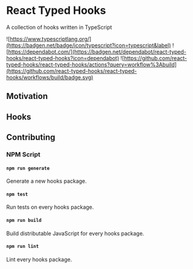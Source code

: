 # React Typed Hooks

A collection of hooks written in TypeScript

![https://www.typescriptlang.org/](https://badgen.net/badge/icon/typescript?icon=typescript&label)
![https://dependabot.com/](https://badgen.net/dependabot/react-typed-hooks/react-typed-hooks?icon=dependabot)
![https://github.com/react-typed-hooks/react-typed-hooks/actions?query=workflow%3Abuild](https://github.com/react-typed-hooks/react-typed-hooks/workflows/build/badge.svg)

## Motivation

## Hooks

## Contributing

### NPM Script

#### `npm run generate`

Generate a new hooks package.

#### `npm test`

Run tests on every hooks package.

#### `npm run build`

Build distributable JavaScript for every hooks package.

#### `npm run lint`

Lint every hooks package.
